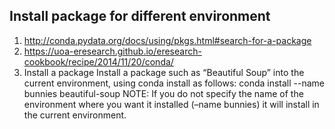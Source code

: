## Install package for different environment
1. http://conda.pydata.org/docs/using/pkgs.html#search-for-a-package
1. https://uoa-eresearch.github.io/eresearch-cookbook/recipe/2014/11/20/conda/
1. Install a package
  Install a package such as “Beautiful Soup” into the current environment, using conda install as follows:
  conda install --name bunnies beautiful-soup
  NOTE: If you do not specify the name of the environment where you want it installed (–name bunnies) it will install in the current environment.

